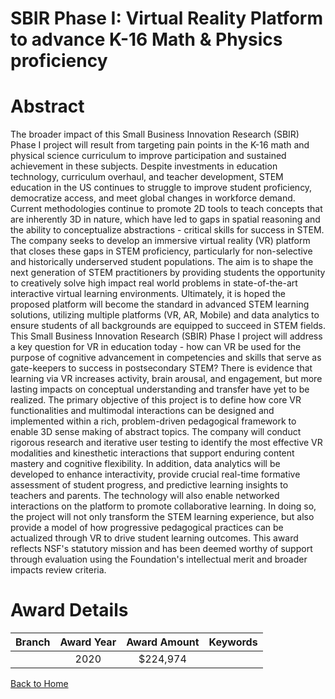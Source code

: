 
SBIR Phase I: Virtual Reality Platform to advance K-16 Math &amp; Physics proficiency
=====================================================================================

# Abstract


The broader impact of this Small Business Innovation Research (SBIR) Phase I project will result from targeting pain points in the K-16 math and physical science curriculum to improve participation and sustained achievement in these subjects. Despite investments in education technology, curriculum overhaul, and teacher development, STEM education in the US continues to struggle to improve student proficiency, democratize access, and meet global changes in workforce demand. Current methodologies continue to promote 2D tools to teach concepts that are inherently 3D in nature, which have led to gaps in spatial reasoning and the ability to conceptualize abstractions - critical skills for success in STEM. The company seeks to develop an immersive virtual reality (VR) platform that closes these gaps in STEM proficiency, particularly for non-selective and historically underserved student populations. The aim is to shape the next generation of STEM practitioners by providing students the opportunity to creatively solve high impact real world problems in state-of-the-art interactive virtual learning environments. Ultimately, it is hoped the proposed platform will become the standard in advanced STEM learning solutions, utilizing multiple platforms (VR, AR, Mobile) and data analytics to ensure students of all backgrounds are equipped to succeed in STEM fields. This Small Business Innovation Research (SBIR) Phase I project will address a key question for VR in education today - how can VR be used for the purpose of cognitive advancement in competencies and skills that serve as gate-keepers to success in postsecondary STEM? There is evidence that learning via VR increases activity, brain arousal, and engagement, but more lasting impacts on conceptual understanding and transfer have yet to be realized. The primary objective of this project is to define how core VR functionalities and multimodal interactions can be designed and implemented within a rich, problem-driven pedagogical framework to enable 3D sense making of abstract topics. The company will conduct rigorous research and iterative user testing to identify the most effective VR modalities and kinesthetic interactions that support enduring content mastery and cognitive flexibility. In addition, data analytics will be developed to enhance interactivity, provide crucial real-time formative assessment of student progress, and predictive learning insights to teachers and parents. The technology will also enable networked interactions on the platform to promote collaborative learning. In doing so, the project will not only transform the STEM learning experience, but also provide a model of how progressive pedagogical practices can be actualized through VR to drive student learning outcomes. This award reflects NSF's statutory mission and has been deemed worthy of support through evaluation using the Foundation's intellectual merit and broader impacts review criteria.  

# Award Details

|Branch|Award Year|Award Amount|Keywords|
| :---: | :---: | :---: | :---: |
||2020|$224,974||
  
  


[Back to Home](https://github.com/chrischow/dod_sbir_awards/JT/#619)